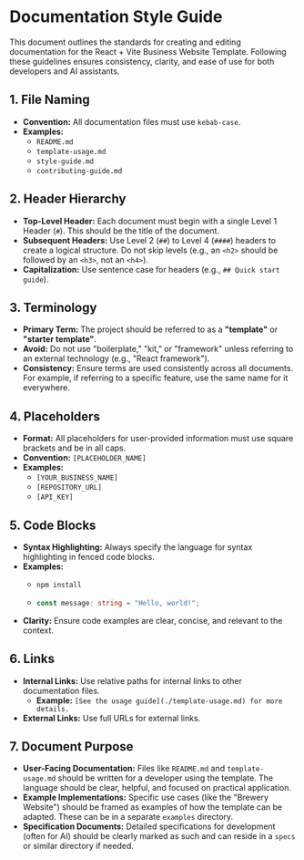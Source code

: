 # Documentation Style Guide

This document outlines the standards for creating and editing documentation for the React + Vite
Business Website Template. Following these guidelines ensures consistency, clarity, and ease of use
for both developers and AI assistants.

## 1. File Naming

- **Convention:** All documentation files must use `kebab-case`.
- **Examples:**
  - `README.md`
  - `template-usage.md`
  - `style-guide.md`
  - `contributing-guide.md`

## 2. Header Hierarchy

- **Top-Level Header:** Each document must begin with a single Level 1 Header (`#`). This should be
  the title of the document.
- **Subsequent Headers:** Use Level 2 (`##`) to Level 4 (`####`) headers to create a logical
  structure. Do not skip levels (e.g., an `<h2>` should be followed by an `<h3>`, not an `<h4>`).
- **Capitalization:** Use sentence case for headers (e.g., `## Quick start guide`).

## 3. Terminology

- **Primary Term:** The project should be referred to as a **"template"** or **"starter template"**.
- **Avoid:** Do not use "boilerplate," "kit," or "framework" unless referring to an external
  technology (e.g., "React framework").
- **Consistency:** Ensure terms are used consistently across all documents. For example, if
  referring to a specific feature, use the same name for it everywhere.

## 4. Placeholders

- **Format:** All placeholders for user-provided information must use square brackets and be in all
  caps.
- **Convention:** `[PLACEHOLDER_NAME]`
- **Examples:**
  - `[YOUR_BUSINESS_NAME]`
  - `[REPOSITORY_URL]`
  - `[API_KEY]`

## 5. Code Blocks

- **Syntax Highlighting:** Always specify the language for syntax highlighting in fenced code
  blocks.
- **Examples:**
  - ```bash
    npm install
    ```
  - ```typescript
    const message: string = "Hello, world!";
    ```
- **Clarity:** Ensure code examples are clear, concise, and relevant to the context.

## 6. Links

- **Internal Links:** Use relative paths for internal links to other documentation files.
  - **Example:** `[See the usage guide](./template-usage.md) for more details.`
- **External Links:** Use full URLs for external links.

## 7. Document Purpose

- **User-Facing Documentation:** Files like `README.md` and `template-usage.md` should be written
  for a developer using the template. The language should be clear, helpful, and focused on
  practical application.
- **Example Implementations:** Specific use cases (like the "Brewery Website") should be framed as
  examples of how the template can be adapted. These can be in a separate `examples` directory.
- **Specification Documents:** Detailed specifications for development (often for AI) should be
  clearly marked as such and can reside in a `specs` or similar directory if needed.
